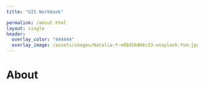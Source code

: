 ```yaml
---
title: "GIS Workbook"

permalink: /about.html
layout: single
header:
  overlay_color: "444444"
  overlay_image: /assets/images/Natalia-Y-e88458466c33-unsplash-Ysm.jpg
---
```



# About
